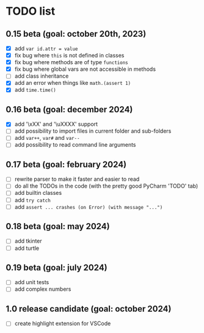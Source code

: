 # TODO list
<!-- check mark character: ✅ -->

## 0.15 beta (goal: october 20th, 2023)
* [X] add `var id.attr = value`
* [X] fix bug where `this` is not defined in classes
* [X] fix bug where methods are of type `functions`
* [X] fix bug where global vars are not accessible in methods
* [ ] add class inheritance
* [X] add an error when things like `math.(assert 1)`
* [X] add `time.time()`

## 0.16 beta (goal: december 2024)
* [X] add '\xXX' and '\uXXXX' support
* [ ] add possibility to import files in current folder and sub-folders
* [ ] add `var++`, `var#` and `var--`
* [ ] add possibility to read command line arguments

## 0.17 beta (goal: february 2024)
* [ ] rewrite parser to make it faster and easier to read
* [ ] do all the TODOs in the code (with the pretty good PyCharm 'TODO' tab)
* [ ] add builtin classes
* [ ] add `try catch`
* [ ] add `assert ... crashes (on Error) (with message "...")`

## 0.18 beta (goal: may 2024)
* [ ] add tkinter
* [ ] add turtle

## 0.19 beta (goal: july 2024)
* [ ] add unit tests
* [ ] add complex numbers

## 1.0 release candidate (goal: october 2024)
* [ ] create highlight extension for VSCode
